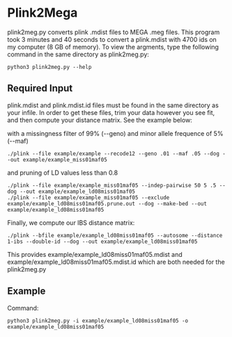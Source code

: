 # Plink2Mega
plink2meg.py converts plink .mdist files to MEGA .meg files. This program took 3 minutes and 40 seconds to convert a plink.mdist with 4700 ids on my computer (8 GB of memory). To view the argments, type the following command in the same directory as plink2meg.py:
```
python3 plink2meg.py --help
```

## Required Input 
plink.mdist and plink.mdist.id files must be found in the same directory as your infile. 
In order to get these files, trim your data however you see fit, and then compute your distance matrix. See the example below:

with a missingness filter of 99% (--geno) and minor allele frequence of 5% (--maf)
```
./plink --file example/example --recode12 --geno .01 --maf .05 --dog --out example/example_miss01maf05
```
and pruning of LD values less than 0.8
```
./plink --file example/example_miss01maf05 --indep-pairwise 50 5 .5 --dog --out example/example_ld08miss01maf05
./plink --file example/example_miss01maf05 --exclude example/example_ld08miss01maf05.prune.out --dog --make-bed --out example/example_ld08miss01maf05
```

Finally, we compute our IBS distance matrix:
```
./plink --bfile example/example_ld08miss01maf05 --autosome --distance 1-ibs --double-id --dog --out example/example_ld08miss01maf05
```

This provides example/example_ld08miss01maf05.mdist and example/example_ld08miss01maf05.mdist.id which are both needed for the plink2meg.py

## Example
Command:
```
python3 plink2meg.py -i example/example_ld08miss01maf05 -o example/example_ld08miss01maf05
```
